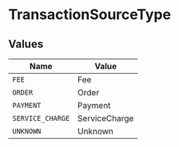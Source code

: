 # TransactionSourceType


## Values

| Name             | Value            |
| ---------------- | ---------------- |
| `FEE`            | Fee              |
| `ORDER`          | Order            |
| `PAYMENT`        | Payment          |
| `SERVICE_CHARGE` | ServiceCharge    |
| `UNKNOWN`        | Unknown          |
